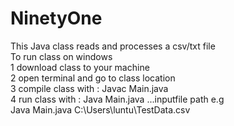 # NinetyOne
This Java class reads and processes a csv/txt file <br/>
To run class on windows <br/>
1 download class to your machine<br/>
2 open terminal and go to class location <br/>
3 compile class with :  Javac Main.java<br/>
4 run class with : Java Main.java  ...inputfile path e.g <br/>
Java Main.java  C:\Users\luntu\TestData.csv <br/>
